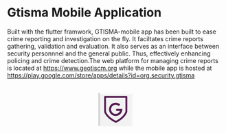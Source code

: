 # Gtisma Mobile Application

Built with the flutter framwork, GTISMA-mobile app has been built to ease crime reporting and investigation on the fly. 
It faciltates crime reports gathering, validation and evaluation. 
It also serves as an interface between security personnnel and the general public. 
Thus, effectively enhancing policing and crime detection.The web platform for managing crime reports is located at https://www.geotiscm.org while the mobile app is hosted at https://play.google.com/store/apps/details?id=org.security.gtisma

<!-- PROJECT LOGO -->
<br />
<div align="center">
  <a href="https://play.google.com/store/apps/details?id=org.security.gtisma">
    <img src="assets/images/splash_icon_3.jpg" alt="Logo" width="80" height="80">
  </a>
</div>
